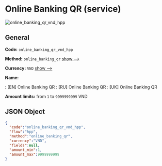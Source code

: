 
# Online Banking QR (service) 
![online_banking_qr_vnd_hpp](https://static.openfintech.io/payment_methods/online_banking_qr_vnd_hpp/logo.svg?w=400&c=v0.59.26#w200)  

## General 
 
**Code:** `online_banking_qr_vnd_hpp` 
 
**Method:** `online_banking_qr` 
 [show -->](/payment-methods/online_banking_qr/) 
 
**Currency:** `VND` [show -->](/currencies/VND/) 
 
**Name:** 
 
:	[EN] Online Banking QR 
:	[RU] Online Banking QR 
:	[UK] Online Banking QR 
 
**Amount limits:** from `1` to `9999999999` VND 

## JSON Object 

```json
{
  "code":"online_banking_qr_vnd_hpp",
  "flow":"hpp",
  "method":"online_banking_qr",
  "currency":"VND",
  "fields":null,
  "amount_min":1,
  "amount_max":9999999999
}
```  
